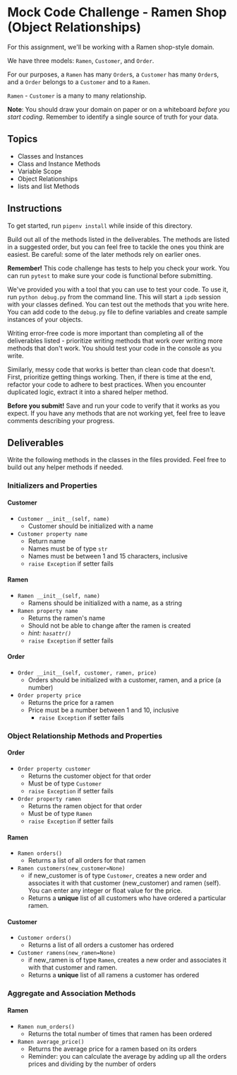 # Mock Code Challenge - Ramen Shop (Object Relationships)

For this assignment, we'll be working with a Ramen shop-style domain.

We have three models: `Ramen`, `Customer`, and `Order`.

For our purposes, a `Ramen` has many `Order`s, a `Customer` has many
`Order`s, and a `Order` belongs to a `Customer` and to a `Ramen`.

`Ramen` - `Customer` is a many to many relationship.

**Note**: You should draw your domain on paper or on a whiteboard _before you
start coding_. Remember to identify a single source of truth for your data.

## Topics

- Classes and Instances
- Class and Instance Methods
- Variable Scope
- Object Relationships
- lists and list Methods

## Instructions

To get started, run `pipenv install` while inside of this directory.

Build out all of the methods listed in the deliverables. The methods are listed
in a suggested order, but you can feel free to tackle the ones you think are
easiest. Be careful: some of the later methods rely on earlier ones.

**Remember!** This code challenge has tests to help you check your work. You
can run `pytest` to make sure your code is functional before submitting.

We've provided you with a tool that you can use to test your code. To use it,
run `python debug.py` from the command line. This will start a `ipdb` session
with your classes defined. You can test out the methods that you write here. You
can add code to the `debug.py` file to define variables and create sample
instances of your objects.

Writing error-free code is more important than completing all of the
deliverables listed - prioritize writing methods that work over writing more
methods that don't work. You should test your code in the console as you write.

Similarly, messy code that works is better than clean code that doesn't. First,
prioritize getting things working. Then, if there is time at the end, refactor
your code to adhere to best practices. When you encounter duplicated logic,
extract it into a shared helper method.

**Before you submit!** Save and run your code to verify that it works as you
expect. If you have any methods that are not working yet, feel free to leave
comments describing your progress.

## Deliverables

Write the following methods in the classes in the files provided. Feel free to
build out any helper methods if needed.

### Initializers and Properties

#### Customer

- `Customer __init__(self, name)`
  - Customer should be initialized with a name
- `Customer property name`
  - Return name
  - Names must be of type `str`
  - Names must be between 1 and 15 characters, inclusive
  - `raise Exception` if setter fails

#### Ramen

- `Ramen __init__(self, name)`
  - Ramens should be initialized with a name, as a string
- `Ramen property name`
  - Returns the ramen's name
  - Should not be able to change after the ramen is created
  - _hint: `hasattr()`_
  - `raise Exception` if setter fails

#### Order

- `Order __init__(self, customer, ramen, price)`
  - Orders should be initialized with a customer, ramen, and a price (a number)
- `Order property price`
  - Returns the price for a ramen
  - Price must be a number between 1 and 10, inclusive
    - `raise Exception` if setter fails

### Object Relationship Methods and Properties

#### Order

- `Order property customer`
  - Returns the customer object for that order
  - Must be of type `Customer`
  - `raise Exception` if setter fails
- `Order property ramen`
  - Returns the ramen object for that order
  - Must be of type `Ramen`
  - `raise Exception` if setter fails

#### Ramen

- `Ramen orders()`
  - Returns a list of all orders for that ramen
- `Ramen customers(new_customer=None)`
  - if new_customer is of type `Customer`, creates a new order and associates it with that customer (new_customer) and ramen (self). You can enter any integer or float value for the price. 
  - Returns a **unique** list of all customers who have ordered a particular ramen.

#### Customer

- `Customer orders()`
  - Returns a list of all orders a customer has ordered
- `Customer ramens(new_ramen=None)`
  - if new_ramen is of type `Ramen`, creates a new order and associates it with that customer and ramen.
  - Returns a **unique** list of all ramens a customer has ordered

### Aggregate and Association Methods

#### Ramen

- `Ramen num_orders()`
  - Returns the total number of times that ramen has been ordered
- `Ramen average_price()`
  - Returns the average price for a ramen based on its orders
  - Reminder: you can calculate the average by adding up all the orders prices and
    dividing by the number of orders